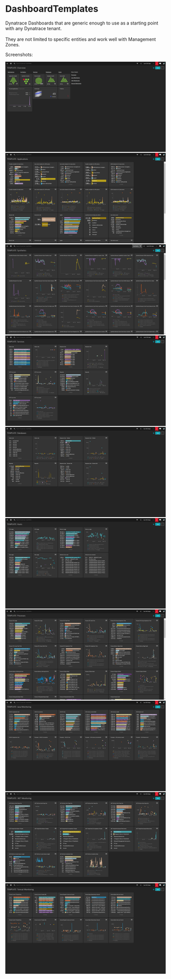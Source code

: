 # DashboardTemplates
Dynatrace Dashboards that are generic enough to use as a starting point with any Dynatrace tenant.<br />  
They are not limited to specific entities and work well with Management Zones.<br />

Screenshots:

![Overview](images/Overview.png)
![Applications](images/Applications.png)
![Synthetics](images/Synthetics.png)
![Services](images/Services.png)
![Databases](images/Databases.png)
![Hosts](images/Hosts.png)
![Processes](images/Processes.png)
![Java](images/Java.png)
![.NET](images/.NET_Monitoring.png)
![Tomcat](images/Tomcat.png)